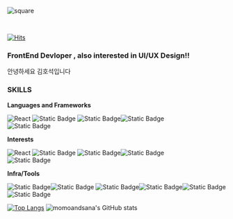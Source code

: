 ![square](https://capsule-render.vercel.app/api?type=rounded&height=300&color=gradient&text=Hello%20I'm%20Taehui&reversal=false&fontColor=444&fontAlign=50&desc=hello~~&descSize=24&section=header)

<br>

[![Hits](https://hits.seeyoufarm.com/api/count/incr/badge.svg?url=https%3A%2F%2Fgithub.com%2Fteikim98%2Fhit-counter&count_bg=%23971F85&title_bg=%23C672FF&icon=leaflet.svg&icon_color=%2368DE2A&title=today&edge_flat=false)](https://hits.seeyoufarm.com)

### FrontEnd Devloper , also interested in UI/UX Design!!

안녕하세요 김호석입니다

### SKILLS
**Languages and Frameworks**

![React](https://img.shields.io/badge/react-61DAFB?style=for-the-badge&logo=react&logoColor=000000) ![Static Badge](https://img.shields.io/badge/Typescript-%233178C6?style=for-the-badge&logo=typescript&logoColor=000000) ![Static Badge](https://img.shields.io/badge/Next.js-000000?style=for-the-badge&logo=Next.js)![Static Badge](https://img.shields.io/badge/Spring-%236DB33F?style=for-the-badge&logo=spring&logoColor=fff)<br>![Static Badge](https://img.shields.io/badge/svelte-%23FF3E00?style=for-the-badge&logo=svelte&logoColor=fff)





**Interests**


![React](https://img.shields.io/badge/react-61DAFB?style=for-the-badge&logo=react&logoColor=000000) ![Static Badge](https://img.shields.io/badge/Typescript-%233178C6?style=for-the-badge&logo=typescript&logoColor=000000) ![Static Badge](https://img.shields.io/badge/Next.js-000000?style=for-the-badge&logo=Next.js)![Static Badge](https://img.shields.io/badge/Spring-%236DB33F?style=for-the-badge&logo=spring&logoColor=fff)<br>![Static Badge](https://img.shields.io/badge/svelte-%23FF3E00?style=for-the-badge&logo=svelte&logoColor=fff)

**Infra/Tools**

![Static Badge](https://img.shields.io/badge/git-%23F05032?style=for-the-badge&logo=git&logoColor=fff)![Static Badge](https://img.shields.io/badge/Github-%23181717?style=for-the-badge&logo=github&logoColor=fff)
![Static Badge](https://img.shields.io/badge/WebStorm-%23000000?style=for-the-badge&logo=webstorm&logoColor=fff)![Static Badge](https://img.shields.io/badge/notion-%23000000?style=for-the-badge&logo=notion&logoColor=fff)![Static Badge](https://img.shields.io/badge/Slack-%234A154B?style=for-the-badge&logo=notion&logoColor=fff)![Static Badge](https://img.shields.io/badge/Vercel-%23000000?style=for-the-badge&logo=vercel&logoColor=fff)

[![Top Langs](https://github-readme-stats.vercel.app/api/top-langs/?username=momoandsana&layout=donut)](https://github.com/anuraghazra/github-readme-stats)
![momoandsana's GitHub stats](https://github-readme-stats.vercel.app/api?username=momoandsana&show_icons=true&theme=tokyonight)
